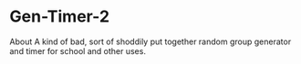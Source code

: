 # Gen-Timer-2
About A kind of bad, sort of shoddily put together random group generator and timer for school and other uses.
